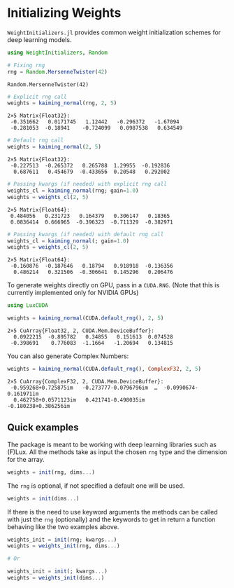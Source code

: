 
<a id='Initializing-Weights'></a>

# Initializing Weights


`WeightInitializers.jl` provides common weight initialization schemes for deep learning models.


```julia
using WeightInitializers, Random

# Fixing rng
rng = Random.MersenneTwister(42)
```


```
Random.MersenneTwister(42)
```


```julia
# Explicit rng call
weights = kaiming_normal(rng, 2, 5)
```


```
2×5 Matrix{Float32}:
 -0.351662   0.0171745   1.12442   -0.296372   -1.67094
 -0.281053  -0.18941    -0.724099   0.0987538   0.634549
```


```julia
# Default rng call
weights = kaiming_normal(2, 5)
```


```
2×5 Matrix{Float32}:
 -0.227513  -0.265372   0.265788  1.29955  -0.192836
  0.687611   0.454679  -0.433656  0.20548   0.292002
```


```julia
# Passing kwargs (if needed) with explicit rng call
weights_cl = kaiming_normal(rng; gain=1.0)
weights = weights_cl(2, 5)
```


```
2×5 Matrix{Float64}:
 0.484056   0.231723   0.164379   0.306147   0.18365
 0.0836414  0.666965  -0.396323  -0.711329  -0.382971
```


```julia
# Passing kwargs (if needed) with default rng call
weights_cl = kaiming_normal(; gain=1.0)
weights = weights_cl(2, 5)
```


```
2×5 Matrix{Float64}:
 -0.160876  -0.187646   0.18794   0.918918  -0.136356
  0.486214   0.321506  -0.306641  0.145296   0.206476
```


To generate weights directly on GPU, pass in a `CUDA.RNG`. (Note that this is currently implemented only for NVIDIA GPUs)


```julia
using LuxCUDA

weights = kaiming_normal(CUDA.default_rng(), 2, 5)
```


```
2×5 CuArray{Float32, 2, CUDA.Mem.DeviceBuffer}:
  0.0922215  -0.895782   0.34855   0.151613  0.074528
 -0.398691    0.776083  -1.1664   -1.20694   0.134815
```


You can also generate Complex Numbers:


```julia
weights = kaiming_normal(CUDA.default_rng(), ComplexF32, 2, 5)
```


```
2×5 CuArray{ComplexF32, 2, CUDA.Mem.DeviceBuffer}:
 -0.959268+0.725875im   -0.273777-0.0796796im  …  -0.0990674-0.161971im
  0.462758+0.0571123im   0.421741-0.498035im       -0.180238+0.386256im
```


<a id='Quick-examples'></a>

## Quick examples


The package is meant to be working with deep learning libraries such as (F)Lux. All the methods take as input the chosen `rng` type and the dimension for the array.


```julia
weights = init(rng, dims...)
```


The `rng` is optional, if not specified a default one will be used.


```julia
weights = init(dims...)
```


If there is the need to use keyword arguments the methods can be called with just the `rng`  (optionally) and the keywords to get in return a function behaving like the two examples above.


```julia
weights_init = init(rng; kwargs...)
weights = weights_init(rng, dims...)

# Or

weights_init = init(; kwargs...)
weights = weights_init(dims...)
```


